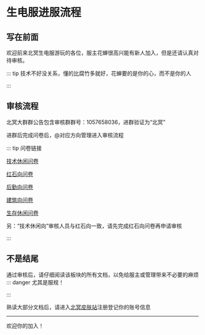 

# 生电服进服流程

## 写在前面

欢迎前来北冥生电服游玩的各位，服主花蝉很高兴能有新人加入，但是还请认真对待审核。

::: tip 技术不好没关系，懂的比腐竹多就好，花蝉要的是你的心，而不是你的人

:::

## 审核流程
北冥大群群公告包含审核群群号：1057658036，进群验证为“北冥”

进群后完成问卷后，@对应方向管理进入审核流程

::: tip 问卷链接

[技术休闲问卷](https://f.wps.cn/g/ugohPtsk/)

[红石向问卷](https://f.wps.cn/g/6GeGcmVi/)

[后勤向问卷](https://f.wps.cn/g/VhR5btty/)

[建筑向问卷](https://f.wps.cn/g/itToWNKF/)

[生存休闲问卷](https://f.wps.cn/g/A0CmGKom/)

另：“技术休闲向”审核人员与红石向一致，请先完成红石向问卷再申请审核

:::

## 不是结尾

通过审核后，请仔细阅读该板块的所有文档，以免给服主或管理带来不必要的麻烦
::: danger 尤其是服规！

:::

熟读大部分文档后，请进入[北冥皮肤站](https://skinserver.beiming.games/)注册登记你的账号信息

------

欢迎你的加入！
